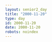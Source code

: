 ```yaml
---
layout: senior2_day
title: "2000-11-20"
type: day
id: 2000-11-20
date: 2000-11-20
robots: noindex
---
```


